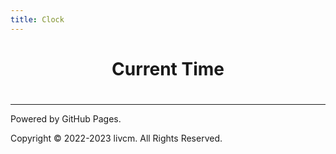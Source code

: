 ```yaml
---
title: Clock
---
```


<script src="../assets/time.js" type="text/javascript"></script>
<center><h1>Current Time</h1></center>
<center><h1><div id="CurrentTime"></div></h1></center>

------

Powered by GitHub Pages.

Copyright ©️ 2022-2023 livcm. All Rights Reserved.

